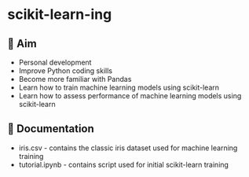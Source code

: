 # scikit-learn-ing

## 🎯 Aim
- Personal development
- Improve Python coding skills
- Become more familiar with Pandas
- Learn how to train machine learning models using scikit-learn
- Learn how to assess performance of machine learning models using scikit-learn

## 📜 Documentation
- iris.csv - contains the classic iris dataset used for machine learning training
- tutorial.ipynb - contains script used for initial scikit-learn training 
